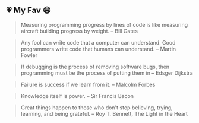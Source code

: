 <!--img src="https://github.com/KiarashS/KiarashS/blob/main/ASp3plsvhe.gif" alt="Here is a little bit about me!"-->

<!--
**KiarashS/KiarashS** is a ✨ _special_ ✨ repository because its `README.md` (this file) appears on your GitHub profile.

Here are some ideas to get you started:

- 🔭 I’m currently working on ...
- 🌱 I’m currently learning ...
- 👯 I’m looking to collaborate on ...
- 🤔 I’m looking for help with ...
- 💬 Ask me about ...
- 📫 How to reach me: ...
- 😄 Pronouns: ...
- ⚡ Fun fact: ...
-->

## :heartpulse: My Fav :satisfied:

> Measuring programming progress by lines of code is like measuring aircraft building progress by weight. – Bill Gates

> Any fool can write code that a computer can understand. Good programmers write code that humans can understand. – Martin Fowler

> If debugging is the process of removing software bugs, then programming must be the process of putting them in – Edsger Dijkstra

> Failure is success if we learn from it. – Malcolm Forbes

> Knowledge itself is power. – Sir Francis Bacon

> Great things happen to those who don't stop believing, trying, learning, and being grateful. – Roy T. Bennett, The Light in the Heart
